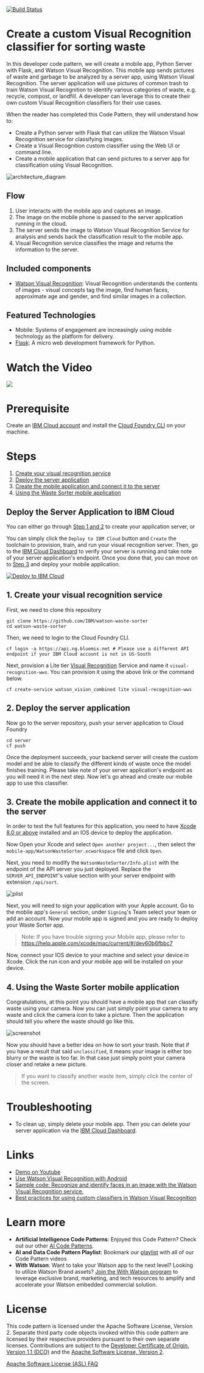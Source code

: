 [![Build Status](https://api.travis-ci.org/IBM/watson-waste-sorter.svg?branch=master)](https://travis-ci.org/IBM/watson-waste-sorter)

# Create a custom Visual Recognition classifier for sorting waste

In this developer code pattern, we will create a mobile app, Python Server with Flask, and Watson Visual Recognition. This mobile app sends pictures of waste and garbage to be analyzed by a server app, using Watson Visual Recognition. The server application will use pictures of common trash to train Watson Visual Recognition to identify various categories of waste, e.g. recycle, compost, or landfill. A developer can leverage this to create their own custom Visual Recognition classifiers for their use cases.

When the reader has completed this Code Pattern, they will understand how to:
- Create a Python server with Flask that can utilize the Watson Visual Recognition service for classifying images.
- Create a Visual Recognition custom classifier using the Web UI or command line.
- Create a mobile application that can send pictures to a server app for classification using Visual Recognition.

![architecture_diagram](docs/architecture_diagram.png)

## Flow

1. User interacts with the mobile app and captures an image.
2. The image on the mobile phone is passed to the server application running in the cloud.
3. The server sends the image to Watson Visual Recognition Service for analysis and sends back the classification result to the mobile app.
4. Visual Recognition service classifies the image and returns the information to the server.

## Included components

* [Watson Visual Recognition](https://www.ibm.com/watson/developercloud/visual-recognition.html): Visual Recognition understands the contents of images - visual concepts tag the image, find human faces, approximate age and gender, and find similar images in a collection.

## Featured Technologies

* Mobile: Systems of engagement are increasingly using mobile technology as the platform for delivery.
* [Flask](http://flask.pocoo.org/): A micro web development framework for Python.

# Watch the Video

[![](https://i.ytimg.com/vi/0yWE8eClrxU/hqdefault.jpg)](https://youtu.be/0yWE8eClrxU)

# Prerequisite

Create an [IBM Cloud account](https://cloud.ibm.com/registration/) and install the [Cloud Foundry CLI](https://docs.cloudfoundry.org/cf-cli/install-go-cli.html) on your machine.

# Steps
1. [Create your visual recognition service](#1-create-your-visual-recognition-service)
2. [Deploy the server application](#2-deploy-the-server-application)
3. [Create the mobile application and connect it to the server](#3-create-the-mobile-application-and-connect-it-to-the-server)
4. [Using the Waste Sorter mobile application](#4-using-the-waste-sorter-mobile-application)

## Deploy the Server Application to IBM Cloud

You can either go through [Step 1 and 2](#1-create-your-visual-recognition-service) to create your application server, or

You can simply click the `Deploy to IBM Cloud` button and `Create` the toolchain to provision, train, and run your visual recognition server.
Then, go to the [IBM Cloud Dashboard](https://cloud.ibm.com/dashboard/apps/) to verify your server is running and take note of your
server application's endpoint. Once you done that, you can move on to [Step 3](#3-create-the-mobile-application-and-connect-it-to-the-server)
and deploy your mobile application.

[![Deploy to IBM Cloud](https://cloud.ibm.com/devops/setup/deploy/button.png)](https://cloud.ibm.com/devops/setup/deploy/?repository=https://github.com/IBM/watson-waste-sorter)

## 1. Create your visual recognition service

First, we need to clone this repository
```shell
git clone https://github.com/IBM/watson-waste-sorter
cd watson-waste-sorter
```

Then, we need to login to the Cloud Foundry CLI.
```shell
cf login -a https://api.ng.bluemix.net # Please use a different API endpoint if your IBM Cloud account is not in US-South
```

Next, provision a Lite tier [Visual Recognition](https://cloud.ibm.com/catalog/services/visual-recognition)
Service and name it `visual-recognition-wws`. You can provision it using the above link or the command below.
```shell
cf create-service watson_vision_combined lite visual-recognition-wws
```

## 2. Deploy the server application

Now go to the server repository, push your server application to Cloud Foundry
```
cd server
cf push
```

Once the deployment succeeds, your backend server will create the custom model and be able to classify the different kinds of waste once the model finishes training. Please take note of your server application's endpoint as you will need it in the next step. Now let's go ahead and create our mobile app to use this classifier.

## 3. Create the mobile application and connect it to the server

In order to test the full features for this application, you need to have [Xcode 8.0 or above](https://developer.apple.com/xcode/) installed and an IOS device to deploy the application.

Now Open your Xcode and select `Open another project...`, then select the `mobile-app/WatsonWasteSorter.xcworkspace` file and click `Open`.

Next, you need to modify the `WatsonWasteSorter/Info.plist` with the endpoint of the API server you just deployed. Replace the `SERVER_API_ENDPOINT`'s value section
with your server endpoint with extension `/api/sort`.

![plist](docs/plist.png)

Next, you will need to sign your application with your Apple account. Go to the mobile app's `General` section, under `Signing`'s Team select your team or add an account. Now your mobile app is signed and you are ready to deploy your Waste Sorter app.

> Note: If you have trouble signing your Mobile app, please refer to https://help.apple.com/xcode/mac/current/#/dev60b6fbbc7

Now, connect your IOS device to your machine and select your device in Xcode. Click the run icon and your mobile app will be installed on your device.

## 4. Using the Waste Sorter mobile application

Congratulations, at this point you should have a mobile app that can classify waste using your camera. Now you can just simply point your camera to any waste
and click the camera icon to take a picture. Then the application should tell you where the waste should go like this.

![screenshot](docs/screenshot.png)

Now you should have a better idea on how to sort your trash. Note that if you have a result that said `unclassified`, it means your image is either too blurry or the
waste is too far. In that case just simply point your camera closer and retake a new picture.
> If you want to classify another waste item, simply click the center of the screen.

# Troubleshooting

* To clean up, simply delete your mobile app. Then you can delete your server application via the [IBM Cloud Dashboard](https://cloud.ibm.com/dashboard/apps/).

# Links
* [Demo on Youtube](https://youtu.be/0yWE8eClrxU)
* [Use Watson Visual Recognition with Android](https://github.com/IBM/watson-vehicle-damage-analyzer)
* [Sample code: Recognize and identify faces in an image with the Watson Visual Recognition service.](https://www.ibm.com/developerworks/java/library/cc-sample-code-facial-recognition-watson-node/index.html)
* [Best practices for using custom classifiers in Watson Visual Recognition](https://developer.ibm.com/articles/cc-build-with-watson-tips-best-practices-custom-classifiers-visual-recognition/)

# Learn more

* **Artificial Intelligence Code Patterns**: Enjoyed this Code Pattern? Check out our other [AI Code Patterns](https://developer.ibm.com/technologies/artificial-intelligence/).
* **AI and Data Code Pattern Playlist**: Bookmark our [playlist](https://www.youtube.com/playlist?list=PLzUbsvIyrNfknNewObx5N7uGZ5FKH0Fde) with all of our Code Pattern videos
* **With Watson**: Want to take your Watson app to the next level? Looking to utilize Watson Brand assets? [Join the With Watson program](https://www.ibm.com/watson/with-watson/) to leverage exclusive brand, marketing, and tech resources to amplify and accelerate your Watson embedded commercial solution.

# License

This code pattern is licensed under the Apache Software License, Version 2.  Separate third party code objects invoked within this code pattern are licensed by their respective providers pursuant to their own separate licenses. Contributions are subject to the [Developer Certificate of Origin, Version 1.1 (DCO)](https://developercertificate.org/) and the [Apache Software License, Version 2](https://www.apache.org/licenses/LICENSE-2.0.txt).

[Apache Software License (ASL) FAQ](https://www.apache.org/foundation/license-faq.html#WhatDoesItMEAN)

